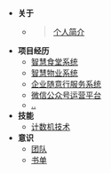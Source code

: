 - **关于**
  - > [个人简介](/wiki/home)
- **项目经历**
  - [智慧食堂系统](/wiki/pro/zhst)
  - [智慧物业系统](/wiki/pro/zhst)
  - [企业随意行服务系统](/wiki/pro/zhst)
  - [微信公众号运营平台](/wiki/pro/zhst)
  - [..](/wiki)
- **技能**
  - [计数机技术]({{baseDomain}}?sidebar=develop)
- **意识**
  - [团队]({{baseDomain}}?sidebar=team)
  - [书单](/wiki/information/books)